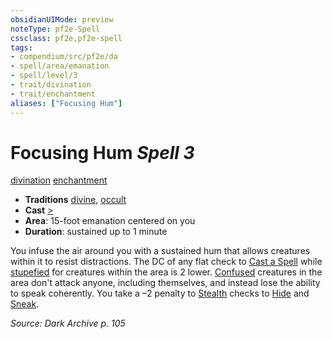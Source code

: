 ```yaml
---
obsidianUIMode: preview
noteType: pf2e-Spell
cssclass: pf2e,pf2e-spell
tags:
- compendium/src/pf2e/da
- spell/area/emanation
- spell/level/3
- trait/divination
- trait/enchantment
aliases: ["Focusing Hum"]
---
```

# Focusing Hum *Spell 3*   
[divination](rules/traits/divination.md "Divination School Trait")  [enchantment](rules/traits/enchantment.md "Enchantment School Trait")  

- **Traditions** [divine](rules/traits/divine.md "Divine Tradition Trait"), [occult](rules/traits/occult.md "Occult Tradition Trait")
- **Cast** [>](rules/core-rulebook/chapter-9-playing-the-game.md#Actions "Single Action") 
- **Area**: 15-foot emanation centered on you
- **Duration**: sustained up to 1 minute

You infuse the air around you with a sustained hum that allows creatures within it to resist distractions. The DC of any flat check to [Cast a Spell](rules/actions/cast-a-spell.md) while [stupefied](rules/conditions.md#Stupefied) for creatures within the area is 2 lower. [Confused](rules/conditions.md#Confused) creatures in the area don't attack anyone, including themselves, and instead lose the ability to speak coherently. You take a –2 penalty to [Stealth](compendium/skills.md#Stealth) checks to [Hide](rules/actions/hide.md) and [Sneak](rules/actions/sneak.md).

*Source: Dark Archive p. 105*